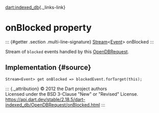 [dart:indexed\_db](../../dart-indexed_db/dart-indexed_db-library){._links-link}

onBlocked property
==================

::: {#getter .section .multi-line-signature}
[Stream](../../dart-async/stream-class)\<[Event](../../dart-html/event-class)\>
onBlocked
:::

Stream of `blocked` events handled by this
[OpenDBRequest](../opendbrequest-class).

Implementation {#source}
--------------

``` {.language-dart data-language="dart"}
Stream<Event> get onBlocked => blockedEvent.forTarget(this);
```

::: {._attribution}
© 2012 the Dart project authors\
Licensed under the BSD 3-Clause \"New\" or \"Revised\" License.\
<https://api.dart.dev/stable/2.18.5/dart-indexed_db/OpenDBRequest/onBlocked.html>
:::
